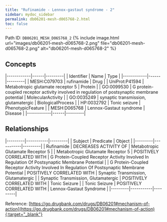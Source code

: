 ```yaml
---
title: "Rufinamide - Lennox-gastaut syndrome - 2"
sidebar: mydoc_sidebar
permalink: db06201-mesh-d065768-2.html
toc: false 
---
```



Path ID: `DB06201_MESH_D065768_2`
{% include image.html url="images/db06201-mesh-d065768-2.png" file="db06201-mesh-d065768-2.png" alt="db06201-mesh-d065768-2" %}

## Concepts

|------------|------|---------|
| Identifier | Name | Type    |
|------------|------|---------|
| MESH:C079703 | rufinamide | Drug |
| UniProt:P41594 | Metabotropic glutamate receptor 5 | Protein |
| GO:0099530 | G protein-coupled receptor activity involved in regulation of postsynaptic membrane potential | MolecularActivity |
| GO:0035249 | synaptic transmission, glutamatergic | BiologicalProcess |
| HP:0032792 | Tonic seizure | PhenotypicFeature |
| MESH:D065768 | Lennox-Gastaut syndrome | Disease |
|------------|------|---------|

## Relationships

|---------|-----------|---------|
| Subject | Predicate | Object  |
|---------|-----------|---------|
| Rufinamide | DECREASES ACTIVITY OF | Metabotropic Glutamate Receptor 5 |
| Metabotropic Glutamate Receptor 5 | POSITIVELY CORRELATED WITH | G Protein-Coupled Receptor Activity Involved In Regulation Of Postsynaptic Membrane Potential |
| G Protein-Coupled Receptor Activity Involved In Regulation Of Postsynaptic Membrane Potential | POSITIVELY CORRELATED WITH | Synaptic Transmission, Glutamatergic |
| Synaptic Transmission, Glutamatergic | POSITIVELY CORRELATED WITH | Tonic Seizure |
| Tonic Seizure | POSITIVELY CORRELATED WITH | Lennox-Gastaut Syndrome |
|---------|-----------|---------|

Reference: [https://go.drugbank.com/drugs/DB06201#mechanism-of-action](https://go.drugbank.com/drugs/DB06201#mechanism-of-action){:target="_blank"}